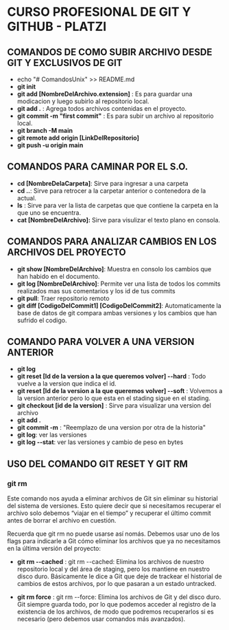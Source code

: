 # CURSO PROFESIONAL DE GIT Y GITHUB - PLATZI

## COMANDOS DE COMO SUBIR ARCHIVO DESDE GIT Y EXCLUSIVOS DE GIT
- echo "# ComandosUnix" >> README.md
- **git init**
- **git add [NombreDelArchivo.extension]** : Es para guardar una modicacion y luego subirlo al repositorio local. 
- **git add .** : Agrega todos archivos contenidas en el proyecto.
- **git commit -m "first commit"** : Es para subir un archivo al repositorio local.
- **git branch -M main**
- **git remote add origin [LinkDelRepositorio]**
- **git push -u origin main**

## COMANDOS PARA CAMINAR POR EL S.O.
- **cd [NombreDelaCarpeta]**: Sirve para ingresar a una carpeta
- **cd ..**: Sirve para retrocer a la carpetar anterior o contenedora de la actual.
- **ls** : Sirve para ver la lista de carpetas que que contiene la carpeta en la que uno se encuentra.
- **cat [NombreDelArchivo]:** Sirve para visulizar el texto plano en consola.

## COMANDOS PARA ANALIZAR CAMBIOS EN LOS ARCHIVOS DEL PROYECTO
- **git show [NombreDelArchivo]**: Muestra en consolo los cambios que han habido en el documento.
- **git log [NombreDelArchivo]**: Permite ver una lista de todos los commits realizados mas sus comentarios y los id de tus commits
- **git pull**: Traer repositorio remoto
- **git diff [CodigoDelCommit1] [CodigoDelCommit2]**: Automaticamente la base de datos de git compara ambas versiones y los cambios que han sufrido el codigo.

## COMANDO PARA VOLVER A UNA VERSION ANTERIOR
- **git log**
- **git reset [Id de la version a la que queremos volver] --hard** : Todo vuelve a la version que indica el id.
- **git reset [Id de la version a la que queremos volver] --soft** : Volvemos a la version anterior pero lo que esta en el stading sigue en el stading.
- **git checkout [id de la version]** : Sirve para visualizar una version del archivo
- **git add .**
- **git commit -m** : "Reemplazo de una version por otra de la historia"
- **git log**: ver las versiones
- **git log --stat**: ver las versiones y cambio de peso en bytes

## USO DEL COMANDO GIT RESET Y GIT RM
### git rm
Este comando nos ayuda a eliminar archivos de Git sin eliminar su historial del sistema de versiones. Esto quiere decir que si necesitamos recuperar el archivo solo debemos “viajar en el tiempo” y recuperar el último commit antes de borrar el archivo en cuestión.

Recuerda que git rm no puede usarse así nomás. Debemos usar uno de los flags para indicarle a Git cómo eliminar los archivos que ya no necesitamos en la última versión del proyecto:

- **git rm --cached** : git rm --cached: Elimina los archivos de nuestro repositorio local y del área de staging, pero los mantiene en nuestro disco duro. Básicamente le dice a Git que deje de trackear el historial de cambios de estos archivos, por lo que pasaran a un estado untracked.

- **git rm force** : git rm --force: Elimina los archivos de Git y del disco duro. Git siempre guarda todo, por lo que podemos acceder al registro de la existencia de los archivos, de modo que podremos recuperarlos si es necesario (pero debemos usar comandos más avanzados).

